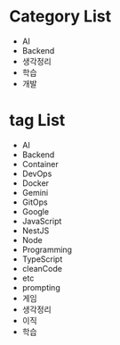 # Category List 
- AI
- Backend
- 생각정리
- 학습
- 개발

# tag List
- AI
- Backend
- Container
- DevOps
- Docker
- Gemini
- GitOps
- Google
- JavaScript
- NestJS
- Node
- Programming
- TypeScript
- cleanCode
- etc
- prompting
- 게임
- 생각정리
- 이직
- 학습
